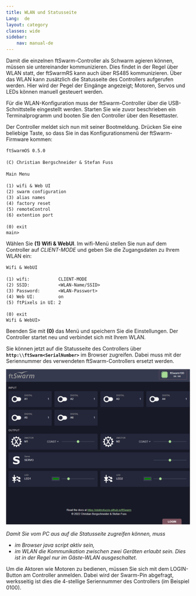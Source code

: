 ```yaml
---
title: WLAN und Statusseite
Lang:  de
layout: category
classes: wide
sidebar:
    nav: manual-de
---
```


Damit die einzelnen ftSwarm-Controller als Schwarm agieren können, müssen sie untereinander kommunizieren. Dies findet in der Regel über WLAN statt, der ftSwarmRS kann auch über RS485 kommunizieren. Über das WLAN kann zusätzlich die Statusseite des Controllers aufgerufen werden. Hier wird der Pegel der Eingänge angezeigt; Motoren, Servos und LEDs können manuell gesteuert werden.

Für die WLAN-Konfiguration muss der ftSwarm-Controller über die USB-Schnittstelle eingestellt werden. Starten Sie wie zuvor beschrieben ein Terminalprogramm und booten Sie den Controller über den Resettaster.

Der Controller meldet sich nun mit seiner Bootmeldung. Drücken Sie eine beliebige Taste, so dass Sie in das Konfigurationsmenü der ftSwarm-Firmware kommen:

```
ftSwarmOS 0.5.0

(C) Christian Bergschneider & Stefan Fuss

Main Menu

(1) wifi & Web UI
(2) swarm configuration
(3) alias names
(4) factory reset
(5) remoteControl
(6) extention port

(0) exit
main>
```

Wählen Sie **(1) Wifi & WebUI**. Im wifi-Menü stellen Sie nun auf dem Controller auf *CLIENT-MODE* und geben Sie die Zugangsdaten zu Ihrem WLAN ein:

```
Wifi & WebUI

(1) wifi:           CLIENT-MODE
(2) SSID:           <WLAN-Name/SSID>
(3) Password:       <WLAN-Passwort>
(4) Web UI:         on
(5) ftPixels in UI: 2

(0) exit
Wifi & WebUI>
```

Beenden Sie mit **(0)** das Menü und speichern Sie die Einstellungen. Der Controller startet neu und verbindet sich mit Ihrem WLAN.

Sie können jetzt auf die Statusseite des Controllers über **`http:\\ftSwarm<SerialNumber>`** im Browser zugreifen. Dabei muss <SerialNumber> mit der Seriennummer des verwendeten ftSwarm-Controllers ersetzt werden.

![Monitoring ftSwarm](../../assets/img/ftSwarm_Monitor.png)

*Damit Sie vom PC aus auf die Statusseite zugreifen können, muss*
- *im Browser java script aktiv sein,*
- *im WLAN die Kommunikation zwischen zwei Geräten erlaubt sein. Dies ist in der Regel nur im Gäste-WLAN ausgeschaltet.*

Um die Aktoren wie Motoren zu bedienen, müssen Sie sich mit dem LOGIN-Button am Controller anmelden. Dabei wird der Swarm-Pin abgefragt, werksseitig ist dies die 4-stellige Seriennummer des Controllers (im Beispiel 0100).